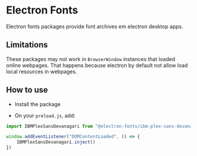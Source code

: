 # Electron Fonts

Electron fonts packages provide font archives em electron desktop apps.

## Limitations

These packages may not work in `BrowserWindow` instances that loaded online webpages. That happens because electron by default not allow load local resources in webpages.

## How to use

* Install the package

* On your `preload.js`, add:

```ts
import IBMPlexSansDevanagari from "@electron-fonts/ibm-plex-sans-devanagari"

window.addEventListener("DOMContentLoaded", () => {
    IBMPlexSansDevanagari.inject()
})
```